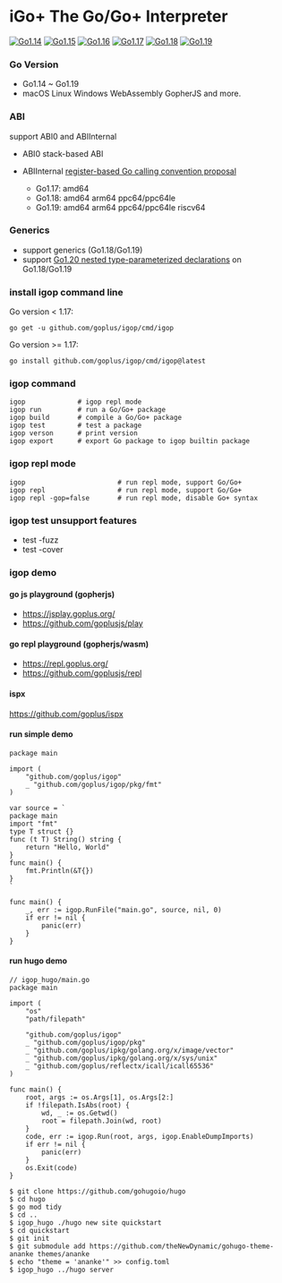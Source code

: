 # iGo+ The Go/Go+ Interpreter

[![Go1.14](https://github.com/goplus/igop/workflows/Go1.14/badge.svg)](https://github.com/goplus/igop/actions/workflows/go114.yml)
[![Go1.15](https://github.com/goplus/igop/workflows/Go1.15/badge.svg)](https://github.com/goplus/igop/actions/workflows/go115.yml)
[![Go1.16](https://github.com/goplus/igop/workflows/Go1.16/badge.svg)](https://github.com/goplus/igop/actions/workflows/go116.yml)
[![Go1.17](https://github.com/goplus/igop/workflows/Go1.17/badge.svg)](https://github.com/goplus/igop/actions/workflows/go117.yml)
[![Go1.18](https://github.com/goplus/igop/workflows/Go1.18/badge.svg)](https://github.com/goplus/igop/actions/workflows/go118.yml)
[![Go1.19](https://github.com/goplus/igop/workflows/Go1.19/badge.svg)](https://github.com/goplus/igop/actions/workflows/go119.yml)

### Go Version
- Go1.14 ~ Go1.19
- macOS Linux Windows  WebAssembly GopherJS and more.

### ABI

support ABI0 and ABIInternal

- ABI0 stack-based ABI
- ABIInternal [register-based Go calling convention proposal](https://golang.org/design/40724-register-calling)

	- Go1.17: amd64
	- Go1.18: amd64 arm64 ppc64/ppc64le
	- Go1.19: amd64 arm64 ppc64/ppc64le riscv64

### Generics

- support generics (Go1.18/Go1.19)
- support [Go1.20 nested type-parameterized declarations](https://github.com/golang/go/blob/master/test/typeparam/nested.go) on Go1.18/Go1.19

### install igop command line

Go version < 1.17:
```
go get -u github.com/goplus/igop/cmd/igop
```

Go version >= 1.17:
```
go install github.com/goplus/igop/cmd/igop@latest
```

### igop command
```
igop             # igop repl mode
igop run         # run a Go/Go+ package
igop build       # compile a Go/Go+ package
igop test        # test a package
igop verson      # print version
igop export      # export Go package to igop builtin package
```

### igop repl mode
```
igop                       # run repl mode, support Go/Go+
igop repl                  # run repl mode, support Go/Go+
igop repl -gop=false       # run repl mode, disable Go+ syntax
```

### igop test unsupport features

- test -fuzz
- test -cover

### igop demo

#### go js playground (gopherjs)
- <https://jsplay.goplus.org/>
- <https://github.com/goplusjs/play>

#### go repl playground (gopherjs/wasm)
- <https://repl.goplus.org/>
- <https://github.com/goplusjs/repl>

#### ispx
<https://github.com/goplus/ispx>

#### run simple demo
```
package main

import (
	"github.com/goplus/igop"
	_ "github.com/goplus/igop/pkg/fmt"
)

var source = `
package main
import "fmt"
type T struct {}
func (t T) String() string {
	return "Hello, World"
}
func main() {
	fmt.Println(&T{})
}
`

func main() {
	_, err := igop.RunFile("main.go", source, nil, 0)
	if err != nil {
		panic(err)
	}
}
```


#### run hugo demo
```
// igop_hugo/main.go
package main

import (
	"os"
	"path/filepath"

	"github.com/goplus/igop"
	_ "github.com/goplus/igop/pkg"
	_ "github.com/goplus/ipkg/golang.org/x/image/vector"
	_ "github.com/goplus/ipkg/golang.org/x/sys/unix"
	_ "github.com/goplus/reflectx/icall/icall65536"
)

func main() {
	root, args := os.Args[1], os.Args[2:]
	if !filepath.IsAbs(root) {
		wd, _ := os.Getwd()
		root = filepath.Join(wd, root)
	}
	code, err := igop.Run(root, args, igop.EnableDumpImports)
	if err != nil {
		panic(err)
	}
	os.Exit(code)
}
```
```
$ git clone https://github.com/gohugoio/hugo
$ cd hugo
$ go mod tidy
$ cd ..
$ igop_hugo ./hugo new site quickstart
$ cd quickstart
$ git init
$ git submodule add https://github.com/theNewDynamic/gohugo-theme-ananke themes/ananke
$ echo "theme = 'ananke'" >> config.toml
$ igop_hugo ../hugo server
```
